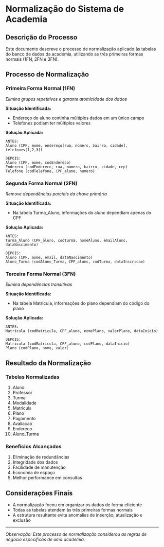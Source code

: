 # Normalização do Sistema de Academia

## Descrição do Processo
Este documento descreve o processo de normalização aplicado às tabelas do banco de dados da academia, utilizando as três primeiras formas normais (1FN, 2FN e 3FN).

## Processo de Normalização

### Primeira Forma Normal (1FN)
*Elimina grupos repetitivos e garante atomicidade dos dados*

**Situação Identificada:**
- Endereço do aluno continha múltiplos dados em um único campo
- Telefones podiam ter múltiplos valores

**Solução Aplicada:**
```
ANTES:
Aluno (CPF, nome, endereço[rua, número, bairro, cidade], telefones[1,2,3])

DEPOIS:
Aluno (CPF, nome, codEndereco)
Endereco (codEndereco, rua, numero, bairro, cidade, cep)
Telefone (codTelefone, CPF_aluno, numero)
```

### Segunda Forma Normal (2FN)
*Remove dependências parciais da chave primária*

**Situação Identificada:**
- Na tabela Turma_Aluno, informações do aluno dependiam apenas do CPF

**Solução Aplicada:**
```
ANTES:
Turma_Aluno (CPF_aluno, codTurma, nomeAluno, emailAluno, dataNascimento)

DEPOIS:
Aluno (CPF, nome, email, dataNascimento)
Aluno_Turma (codAluno_Turma, CPF_aluno, codTurma, dataInscricao)
```

### Terceira Forma Normal (3FN)
*Elimina dependências transitivas*

**Situação Identificada:**
- Na tabela Matricula, informações do plano dependiam do código do plano

**Solução Aplicada:**
```
ANTES:
Matricula (codMatricula, CPF_aluno, nomePlano, valorPlano, dataInicio)

DEPOIS:
Matricula (codMatricula, CPF_aluno, codPlano, dataInicio)
Plano (codPlano, nome, valor)
```

## Resultado da Normalização

### Tabelas Normalizadas
1. Aluno 
2. Professor
3. Turma
4. Modalidade
5. Matricula
6. Plano
7. Pagamento
8. Avaliacao
9. Endereco
10. Aluno_Turma

### Benefícios Alcançados
1. Eliminação de redundâncias
2. Integridade dos dados
3. Facilidade de manutenção
4. Economia de espaço
5. Melhor performance em consultas

## Considerações Finais
- A normalização focou em organizar os dados de forma eficiente
- Todas as tabelas atendem às três primeiras formas normais
- A estrutura resultante evita anomalias de inserção, atualização e exclusão

---
*Observação: Este processo de normalização considerou as regras de negócio específicas de uma academia.*
